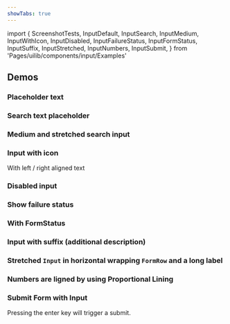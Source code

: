 ```yaml
---
showTabs: true
---
```


import {
ScreenshotTests,
InputDefault,
InputSearch,
InputMedium,
InputWithIcon,
InputDisabled,
InputFailureStatus,
InputFormStatus,
InputSuffix,
InputStretched,
InputNumbers,
InputSubmit,
} from 'Pages/uilib/components/input/Examples'

## Demos

### Placeholder text

<InputDefault />

### Search text placeholder

<InputSearch />

### Medium and stretched search input

<InputMedium />

### Input with icon

With left / right aligned text

<InputWithIcon />

### Disabled input

<InputDisabled />

### Show failure status

<InputFailureStatus />

### With FormStatus

<InputFormStatus />

### Input with suffix (additional description)

<InputSuffix />

### Stretched `Input` in horizontal wrapping `FormRow` and a long label

<InputStretched />

### Numbers are ligned by using Proportional Lining

<InputNumbers />

### Submit Form with Input

Pressing the enter key will trigger a submit.

<InputSubmit />

<ScreenshotTests />
